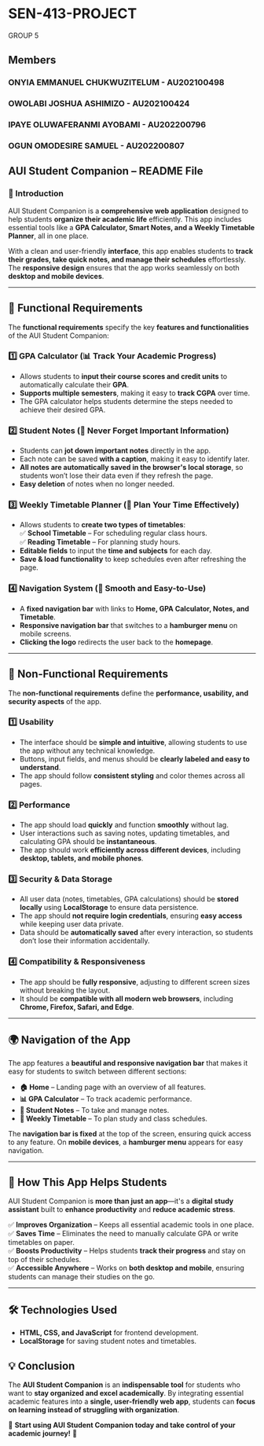 # SEN-413-PROJECT
GROUP 5
## Members
### ONYIA EMMANUEL CHUKWUZITELUM - AU202100498
### OWOLABI JOSHUA ASHIMIZO - AU202100424
### IPAYE OLUWAFERANMI AYOBAMI - AU202200796
### OGUN OMODESIRE SAMUEL - AU202200807


## **AUI Student Companion – README File**  

### **📌 Introduction**  
AUI Student Companion is a **comprehensive web application** designed to help students **organize their academic life** efficiently. This app includes essential tools like a **GPA Calculator, Smart Notes, and a Weekly Timetable Planner**, all in one place.  

With a clean and user-friendly **interface**, this app enables students to **track their grades, take quick notes, and manage their schedules** effortlessly. The **responsive design** ensures that the app works seamlessly on both **desktop and mobile devices**.  

---

## **🎯 Functional Requirements**  
The **functional requirements** specify the key **features and functionalities** of the AUI Student Companion:  

### **1️⃣ GPA Calculator (📊 Track Your Academic Progress)**  
- Allows students to **input their course scores and credit units** to automatically calculate their **GPA**.  
- **Supports multiple semesters**, making it easy to **track CGPA** over time.
- The GPA calculator helps students determine the steps needed to achieve their desired GPA.


### **2️⃣ Student Notes (📝 Never Forget Important Information)**  
- Students can **jot down important notes** directly in the app.  
- Each note can be saved **with a caption**, making it easy to identify later.  
- **All notes are automatically saved in the browser's local storage**, so students won’t lose their data even if they refresh the page.  
- **Easy deletion** of notes when no longer needed.  

### **3️⃣ Weekly Timetable Planner (📖 Plan Your Time Effectively)**  
- Allows students to **create two types of timetables**:  
  ✅ **School Timetable** – For scheduling regular class hours.  
  ✅ **Reading Timetable** – For planning study hours.  
- **Editable fields** to input the **time and subjects** for each day.  
- **Save & load functionality** to keep schedules even after refreshing the page.  


### **4️⃣ Navigation System (🔗 Smooth and Easy-to-Use)**  
- A **fixed navigation bar** with links to **Home, GPA Calculator, Notes, and Timetable**.  
- **Responsive navigation bar** that switches to a **hamburger menu** on mobile screens.  
- **Clicking the logo** redirects the user back to the **homepage**.  

---

## **🔹 Non-Functional Requirements**  
The **non-functional requirements** define the **performance, usability, and security aspects** of the app.  

### **1️⃣ Usability**  
- The interface should be **simple and intuitive**, allowing students to use the app without any technical knowledge.  
- Buttons, input fields, and menus should be **clearly labeled and easy to understand**.  
- The app should follow **consistent styling** and color themes across all pages.  

### **2️⃣ Performance**  
- The app should load **quickly** and function **smoothly** without lag.  
- User interactions such as saving notes, updating timetables, and calculating GPA should be **instantaneous**.  
- The app should work **efficiently across different devices**, including **desktop, tablets, and mobile phones**.  

### **3️⃣ Security & Data Storage**  
- All user data (notes, timetables, GPA calculations) should be **stored locally** using **LocalStorage** to ensure data persistence.  
- The app should **not require login credentials**, ensuring **easy access** while keeping user data private.  
- Data should be **automatically saved** after every interaction, so students don’t lose their information accidentally.  

### **4️⃣ Compatibility & Responsiveness**  
- The app should be **fully responsive**, adjusting to different screen sizes without breaking the layout.  
- It should be **compatible with all modern web browsers**, including **Chrome, Firefox, Safari, and Edge**.  

---

## **🌍 Navigation of the App**  
The app features a **beautiful and responsive navigation bar** that makes it easy for students to switch between different sections:  
- **🏠 Home** – Landing page with an overview of all features.  
- **📊 GPA Calculator** – To track academic performance.  
- **📝 Student Notes** – To take and manage notes.  
- **📅 Weekly Timetable** – To plan study and class schedules.  

The **navigation bar is fixed** at the top of the screen, ensuring quick access to any feature. On **mobile devices**, a **hamburger menu** appears for easy navigation.  

---

## **🎯 How This App Helps Students**  
AUI Student Companion is **more than just an app**—it's a **digital study assistant** built to **enhance productivity** and **reduce academic stress**.  

✅ **Improves Organization** – Keeps all essential academic tools in one place.  
✅ **Saves Time** – Eliminates the need to manually calculate GPA or write timetables on paper.  
✅ **Boosts Productivity** – Helps students **track their progress** and stay on top of their schedules.  
✅ **Accessible Anywhere** – Works on **both desktop and mobile**, ensuring students can manage their studies on the go.  

---

## **🛠 Technologies Used**
- **HTML, CSS, and JavaScript** for frontend development.  
- **LocalStorage** for saving student notes and timetables.  
  



## **💡 Conclusion**  
The **AUI Student Companion** is an **indispensable tool** for students who want to **stay organized and excel academically**. By integrating essential academic features into a **single, user-friendly web app**, students can **focus on learning instead of struggling with organization**.  

🚀 **Start using AUI Student Companion today and take control of your academic journey!** 🚀  

